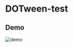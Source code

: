 # DOTween-test

## Demo
![demo](https://user-images.githubusercontent.com/61315648/111619208-a304c400-8828-11eb-9347-494ddab2bec2.gif)
